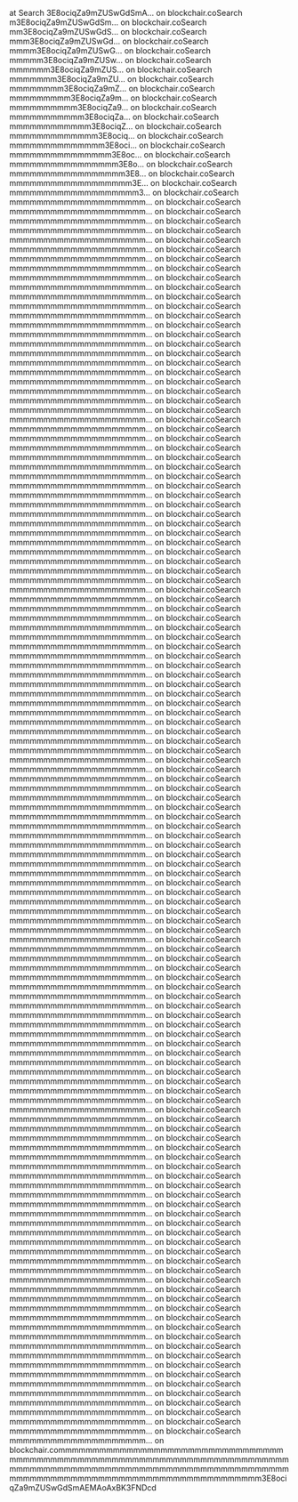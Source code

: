 at Search 3E8ociqZa9mZUSwGdSmA… 
on blockchair.coSearch m3E8ociqZa9mZUSwGdSm… 
on blockchair.coSearch mm3E8ociqZa9mZUSwGdS… 
on blockchair.coSearch mmm3E8ociqZa9mZUSwGd… 
on blockchair.coSearch mmmm3E8ociqZa9mZUSwG… 
on blockchair.coSearch mmmmm3E8ociqZa9mZUSw… 
on blockchair.coSearch mmmmmm3E8ociqZa9mZUS… 
on blockchair.coSearch mmmmmmm3E8ociqZa9mZU… 
on blockchair.coSearch mmmmmmmm3E8ociqZa9mZ… 
on blockchair.coSearch mmmmmmmmm3E8ociqZa9m… 
on blockchair.coSearch mmmmmmmmmm3E8ociqZa9… 
on blockchair.coSearch mmmmmmmmmmm3E8ociqZa… 
on blockchair.coSearch mmmmmmmmmmmm3E8ociqZ… 
on blockchair.coSearch mmmmmmmmmmmmm3E8ociq… 
on blockchair.coSearch mmmmmmmmmmmmmm3E8oci… 
on blockchair.coSearch mmmmmmmmmmmmmmm3E8oc… 
on blockchair.coSearch mmmmmmmmmmmmmmmm3E8o… 
on blockchair.coSearch mmmmmmmmmmmmmmmmm3E8… 
on blockchair.coSearch mmmmmmmmmmmmmmmmmm3E… 
on blockchair.coSearch mmmmmmmmmmmmmmmmmmm3… 
on blockchair.coSearch mmmmmmmmmmmmmmmmmmmm… 
on blockchair.coSearch mmmmmmmmmmmmmmmmmmmm… 
on blockchair.coSearch mmmmmmmmmmmmmmmmmmmm… 
on blockchair.coSearch mmmmmmmmmmmmmmmmmmmm… 
on blockchair.coSearch mmmmmmmmmmmmmmmmmmmm… 
on blockchair.coSearch mmmmmmmmmmmmmmmmmmmm… 
on blockchair.coSearch mmmmmmmmmmmmmmmmmmmm… 
on blockchair.coSearch mmmmmmmmmmmmmmmmmmmm… 
on blockchair.coSearch mmmmmmmmmmmmmmmmmmmm… 
on blockchair.coSearch mmmmmmmmmmmmmmmmmmmm… 
on blockchair.coSearch mmmmmmmmmmmmmmmmmmmm… 
on blockchair.coSearch mmmmmmmmmmmmmmmmmmmm… 
on blockchair.coSearch mmmmmmmmmmmmmmmmmmmm… 
on blockchair.coSearch mmmmmmmmmmmmmmmmmmmm… 
on blockchair.coSearch mmmmmmmmmmmmmmmmmmmm… 
on blockchair.coSearch mmmmmmmmmmmmmmmmmmmm… 
on blockchair.coSearch mmmmmmmmmmmmmmmmmmmm… 
on blockchair.coSearch mmmmmmmmmmmmmmmmmmmm… 
on blockchair.coSearch mmmmmmmmmmmmmmmmmmmm… 
on blockchair.coSearch mmmmmmmmmmmmmmmmmmmm… 
on blockchair.coSearch mmmmmmmmmmmmmmmmmmmm… 
on blockchair.coSearch mmmmmmmmmmmmmmmmmmmm… 
on blockchair.coSearch mmmmmmmmmmmmmmmmmmmm… 
on blockchair.coSearch mmmmmmmmmmmmmmmmmmmm… 
on blockchair.coSearch mmmmmmmmmmmmmmmmmmmm… 
on blockchair.coSearch mmmmmmmmmmmmmmmmmmmm… 
on blockchair.coSearch mmmmmmmmmmmmmmmmmmmm… 
on blockchair.coSearch mmmmmmmmmmmmmmmmmmmm… 
on blockchair.coSearch mmmmmmmmmmmmmmmmmmmm… 
on blockchair.coSearch mmmmmmmmmmmmmmmmmmmm… 
on blockchair.coSearch mmmmmmmmmmmmmmmmmmmm… 
on blockchair.coSearch mmmmmmmmmmmmmmmmmmmm… 
on blockchair.coSearch mmmmmmmmmmmmmmmmmmmm… 
on blockchair.coSearch mmmmmmmmmmmmmmmmmmmm… 
on blockchair.coSearch mmmmmmmmmmmmmmmmmmmm… 
on blockchair.coSearch mmmmmmmmmmmmmmmmmmmm… 
on blockchair.coSearch mmmmmmmmmmmmmmmmmmmm… 
on blockchair.coSearch mmmmmmmmmmmmmmmmmmmm… 
on blockchair.coSearch mmmmmmmmmmmmmmmmmmmm… 
on blockchair.coSearch mmmmmmmmmmmmmmmmmmmm… 
on blockchair.coSearch mmmmmmmmmmmmmmmmmmmm… 
on blockchair.coSearch mmmmmmmmmmmmmmmmmmmm… 
on blockchair.coSearch mmmmmmmmmmmmmmmmmmmm… 
on blockchair.coSearch mmmmmmmmmmmmmmmmmmmm… 
on blockchair.coSearch mmmmmmmmmmmmmmmmmmmm… 
on blockchair.coSearch mmmmmmmmmmmmmmmmmmmm… 
on blockchair.coSearch mmmmmmmmmmmmmmmmmmmm… 
on blockchair.coSearch mmmmmmmmmmmmmmmmmmmm… 
on blockchair.coSearch mmmmmmmmmmmmmmmmmmmm… 
on blockchair.coSearch mmmmmmmmmmmmmmmmmmmm… 
on blockchair.coSearch mmmmmmmmmmmmmmmmmmmm… 
on blockchair.coSearch mmmmmmmmmmmmmmmmmmmm… 
on blockchair.coSearch mmmmmmmmmmmmmmmmmmmm… 
on blockchair.coSearch mmmmmmmmmmmmmmmmmmmm… 
on blockchair.coSearch mmmmmmmmmmmmmmmmmmmm… 
on blockchair.coSearch mmmmmmmmmmmmmmmmmmmm… 
on blockchair.coSearch mmmmmmmmmmmmmmmmmmmm… 
on blockchair.coSearch mmmmmmmmmmmmmmmmmmmm… 
on blockchair.coSearch mmmmmmmmmmmmmmmmmmmm… 
on blockchair.coSearch mmmmmmmmmmmmmmmmmmmm… 
on blockchair.coSearch mmmmmmmmmmmmmmmmmmmm… 
on blockchair.coSearch mmmmmmmmmmmmmmmmmmmm… 
on blockchair.coSearch mmmmmmmmmmmmmmmmmmmm… 
on blockchair.coSearch mmmmmmmmmmmmmmmmmmmm… 
on blockchair.coSearch mmmmmmmmmmmmmmmmmmmm… 
on blockchair.coSearch mmmmmmmmmmmmmmmmmmmm… 
on blockchair.coSearch mmmmmmmmmmmmmmmmmmmm… 
on blockchair.coSearch mmmmmmmmmmmmmmmmmmmm… 
on blockchair.coSearch mmmmmmmmmmmmmmmmmmmm… 
on blockchair.coSearch mmmmmmmmmmmmmmmmmmmm… 
on blockchair.coSearch mmmmmmmmmmmmmmmmmmmm… 
on blockchair.coSearch mmmmmmmmmmmmmmmmmmmm… 
on blockchair.coSearch mmmmmmmmmmmmmmmmmmmm… 
on blockchair.coSearch mmmmmmmmmmmmmmmmmmmm… 
on blockchair.coSearch mmmmmmmmmmmmmmmmmmmm… 
on blockchair.coSearch mmmmmmmmmmmmmmmmmmmm… 
on blockchair.coSearch mmmmmmmmmmmmmmmmmmmm… 
on blockchair.coSearch mmmmmmmmmmmmmmmmmmmm… 
on blockchair.coSearch mmmmmmmmmmmmmmmmmmmm… 
on blockchair.coSearch mmmmmmmmmmmmmmmmmmmm… 
on blockchair.coSearch mmmmmmmmmmmmmmmmmmmm… 
on blockchair.coSearch mmmmmmmmmmmmmmmmmmmm… 
on blockchair.coSearch mmmmmmmmmmmmmmmmmmmm… 
on blockchair.coSearch mmmmmmmmmmmmmmmmmmmm… 
on blockchair.coSearch mmmmmmmmmmmmmmmmmmmm… 
on blockchair.coSearch mmmmmmmmmmmmmmmmmmmm… 
on blockchair.coSearch mmmmmmmmmmmmmmmmmmmm… 
on blockchair.coSearch mmmmmmmmmmmmmmmmmmmm… 
on blockchair.coSearch mmmmmmmmmmmmmmmmmmmm… 
on blockchair.coSearch mmmmmmmmmmmmmmmmmmmm… 
on blockchair.coSearch mmmmmmmmmmmmmmmmmmmm… 
on blockchair.coSearch mmmmmmmmmmmmmmmmmmmm… 
on blockchair.coSearch mmmmmmmmmmmmmmmmmmmm… 
on blockchair.coSearch mmmmmmmmmmmmmmmmmmmm… 
on blockchair.coSearch mmmmmmmmmmmmmmmmmmmm… 
on blockchair.coSearch mmmmmmmmmmmmmmmmmmmm… 
on blockchair.coSearch mmmmmmmmmmmmmmmmmmmm… 
on blockchair.coSearch mmmmmmmmmmmmmmmmmmmm… 
on blockchair.coSearch mmmmmmmmmmmmmmmmmmmm… 
on blockchair.coSearch mmmmmmmmmmmmmmmmmmmm… 
on blockchair.coSearch mmmmmmmmmmmmmmmmmmmm… 
on blockchair.coSearch mmmmmmmmmmmmmmmmmmmm… 
on blockchair.coSearch mmmmmmmmmmmmmmmmmmmm… 
on blockchair.coSearch mmmmmmmmmmmmmmmmmmmm… 
on blockchair.coSearch mmmmmmmmmmmmmmmmmmmm… 
on blockchair.coSearch mmmmmmmmmmmmmmmmmmmm… 
on blockchair.coSearch mmmmmmmmmmmmmmmmmmmm… 
on blockchair.coSearch mmmmmmmmmmmmmmmmmmmm… 
on blockchair.coSearch mmmmmmmmmmmmmmmmmmmm… 
on blockchair.coSearch mmmmmmmmmmmmmmmmmmmm… 
on blockchair.coSearch mmmmmmmmmmmmmmmmmmmm… 
on blockchair.coSearch mmmmmmmmmmmmmmmmmmmm… 
on blockchair.coSearch mmmmmmmmmmmmmmmmmmmm… 
on blockchair.coSearch mmmmmmmmmmmmmmmmmmmm… 
on blockchair.coSearch mmmmmmmmmmmmmmmmmmmm… 
on blockchair.coSearch mmmmmmmmmmmmmmmmmmmm… 
on blockchair.coSearch mmmmmmmmmmmmmmmmmmmm… 
on blockchair.coSearch mmmmmmmmmmmmmmmmmmmm… 
on blockchair.coSearch mmmmmmmmmmmmmmmmmmmm… 
on blockchair.coSearch mmmmmmmmmmmmmmmmmmmm… 
on blockchair.coSearch mmmmmmmmmmmmmmmmmmmm… 
on blockchair.coSearch mmmmmmmmmmmmmmmmmmmm… 
on blockchair.coSearch mmmmmmmmmmmmmmmmmmmm… 
on blockchair.coSearch mmmmmmmmmmmmmmmmmmmm… 
on blockchair.coSearch mmmmmmmmmmmmmmmmmmmm… 
on blockchair.coSearch mmmmmmmmmmmmmmmmmmmm… 
on blockchair.coSearch mmmmmmmmmmmmmmmmmmmm… 
on blockchair.coSearch mmmmmmmmmmmmmmmmmmmm… 
on blockchair.coSearch mmmmmmmmmmmmmmmmmmmm… 
on blockchair.coSearch mmmmmmmmmmmmmmmmmmmm… 
on blockchair.coSearch mmmmmmmmmmmmmmmmmmmm… 
on blockchair.coSearch mmmmmmmmmmmmmmmmmmmm… 
on blockchair.commmmmmmmmmmmmmmmmmmmmmmmmmmmmmmmmmmmmmmmmmmmmmmmmmmmmmmmmmmmmmmmmmmmmmmmmmmmmmmmmmmmmmmmmmmmmmmmmmmmmmmmmmmmmmmmmmmmmmmmmmmmmmmmmmmmmmmmmmmmmmmmmmmmmmmm3E8ociqZa9mZUSwGdSmAEMAoAxBK3FNDcd

